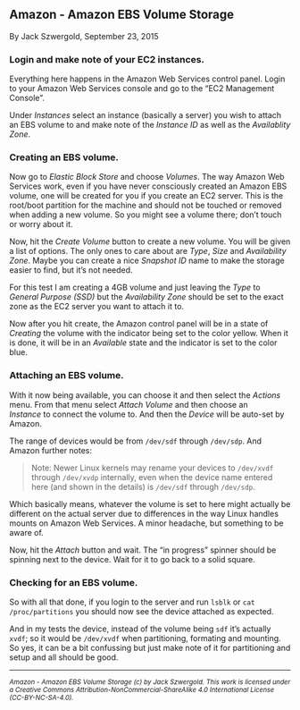 ## Amazon - Amazon EBS Volume Storage

By Jack Szwergold, September 23, 2015

### Login and make note of your EC2 instances.

Everything here happens in the Amazon Web Services control panel. Login to your Amazon Web Services console and go to the “EC2 Management Console”.

Under *Instances* select an instance (basically a server) you wish to attach an EBS volume to and make note of the *Instance ID* as well as the *Availablity Zone*.

### Creating an EBS volume.

Now go to *Elastic Block Store* and choose *Volumes*. The way Amazon Web Services work, even if you have never consciously created an Amazon EBS volume, one will be created for you if you create an EC2 server. This is the root/boot partition for the machine and should not be touched or removed when adding a new volume. So you might see a volume there; don’t touch or worry about it.

Now, hit the *Create Volume* button to create a new volume. You will be given a list of options. The only ones to care about are *Type*, *Size* and *Availability Zone*. Maybe you can create a nice *Snapshot ID* name to make the storage easier to find, but it’s not needed.

For this test I am creating a 4GB volume and just leaving the *Type* to *General Purpose (SSD)* but the *Availability Zone* should be set to the exact zone as the EC2 server you want to attach it to.

Now after you hit create, the Amazon control panel will be in a state of *Creating* the volume with the indicator being set to the color yellow. When it is done, it will be in an *Available* state and the indicator is set to the color blue.

### Attaching an EBS volume.

With it now being available, you can choose it and then select the *Actions* menu. From that menu select *Attach Volume* and then choose an *Instance* to connect the volume to. And then the *Device* will be auto-set by Amazon.

The range of devices would be from `/dev/sdf` through `/dev/sdp`. And Amazon further notes:

> Note: Newer Linux kernels may rename your devices to `/dev/xvdf` through `/dev/xvdp` internally, even when the device name entered here (and shown in the details) is `/dev/sdf` through `/dev/sdp`.

Which basically means, whatever the volume is set to here might actually be different on the actual server due to differences in the way Linux handles mounts on Amazon Web Services. A minor headache, but something to be aware of.

Now, hit the *Attach* button and wait. The “in progress” spinner should be spinning next to the device. Wait for it to go back to a solid square.

### Checking for an EBS volume.

So with all that done, if you login to the server and run `lsblk` or `cat /proc/partitions` you should now see the device attached as expected.

And in my tests the device, instead of the volume being `sdf` it’s actually `xvdf`; so it would be `/dev/xvdf` when partitioning, formating and mounting. So yes, it can be a bit confussing but just make note of it for partitioning and setup and all should be good.

***

<sup>*Amazon - Amazon EBS Volume Storage (c) by Jack Szwergold. This work is licensed under a Creative Commons Attribution-NonCommercial-ShareAlike 4.0 International License (CC-BY-NC-SA-4.0).*</sup>